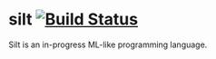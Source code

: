 # silt [![Build Status](https://travis-ci.org/silt-lang/silt.svg?branch=master)](https://travis-ci.org/silt-lang/silt)

Silt is an in-progress ML-like programming language.
